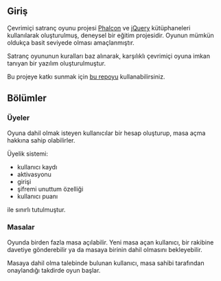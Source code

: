 ## Giriş

Çevrimiçi satranç oyunu projesi [Phalcon](https://phalconphp.com) ve [jQuery](https://jquery.com) kütüphaneleri kullanılarak oluşturulmuş, deneysel bir eğitim projesidir. Oyunun mümkün oldukça basit seviyede olması amaçlanmıştır.

Satranç oyununun kuralları baz alınarak, karşılıklı çevrimiçi oyuna imkan tanıyan bir yazılım oluşturulmuştur. 

Bu projeye katkı sunmak için [bu repoyu](https://github.com/bariscelik/php-chess) kullanabilirsiniz.

## Bölümler

### Üyeler

Oyuna dahil olmak isteyen kullanıcılar bir hesap oluşturup, masa açma hakkına sahip olabilirler. 

Üyelik sistemi:
- kullanıcı kaydı
- aktivasyonu
- girişi
- şifremi unuttum özelliği
- kullanıcı puanı

ile sınırlı tutulmuştur.

### Masalar

Oyunda birden fazla masa açılabilir. Yeni masa açan kullanıcı, bir rakibine davetiye gönderebilir ya da masaya birinin dahil olmasını bekleyebilir.

Masaya dahil olma talebinde bulunan kullanıcı, masa sahibi tarafından onaylandığı takdirde oyun başlar.
